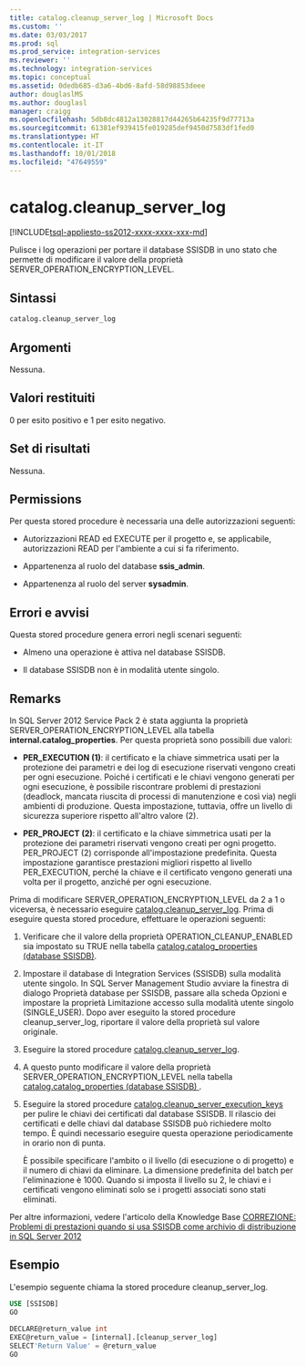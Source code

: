 ```yaml
---
title: catalog.cleanup_server_log | Microsoft Docs
ms.custom: ''
ms.date: 03/03/2017
ms.prod: sql
ms.prod_service: integration-services
ms.reviewer: ''
ms.technology: integration-services
ms.topic: conceptual
ms.assetid: 0dedb685-d3a6-4bd6-8afd-58d98853deee
author: douglaslMS
ms.author: douglasl
manager: craigg
ms.openlocfilehash: 5db8dc4812a13028817d44265b64235f9d77713a
ms.sourcegitcommit: 61381ef939415fe019285def9450d7583df1fed0
ms.translationtype: HT
ms.contentlocale: it-IT
ms.lasthandoff: 10/01/2018
ms.locfileid: "47649559"
---
```

# <a name="catalogcleanupserverlog"></a>catalog.cleanup_server_log
[!INCLUDE[tsql-appliesto-ss2012-xxxx-xxxx-xxx-md](../../includes/tsql-appliesto-ss2012-xxxx-xxxx-xxx-md.md)]

  Pulisce i log operazioni per portare il database SSISDB in uno stato che permette di modificare il valore della proprietà SERVER_OPERATION_ENCRYPTION_LEVEL.  
  
## <a name="syntax"></a>Sintassi  
  
```sql
catalog.cleanup_server_log  
```  
  
## <a name="arguments"></a>Argomenti  
 Nessuna.  
  
## <a name="return-code-values"></a>Valori restituiti  
 0 per esito positivo e 1 per esito negativo.  
  
## <a name="result-sets"></a>Set di risultati  
 Nessuna.  
  
## <a name="permissions"></a>Permissions  
 Per questa stored procedure è necessaria una delle autorizzazioni seguenti:  
  
-   Autorizzazioni READ ed EXECUTE per il progetto e, se applicabile, autorizzazioni READ per l'ambiente a cui si fa riferimento.  
  
-   Appartenenza al ruolo del database **ssis_admin**.  
  
-   Appartenenza al ruolo del server **sysadmin**.  
  
## <a name="errors-and-warnings"></a>Errori e avvisi  
 Questa stored procedure genera errori negli scenari seguenti:  
  
-   Almeno una operazione è attiva nel database SSISDB.  
  
-   Il database SSISDB non è in modalità utente singolo.  
  
## <a name="remarks"></a>Remarks  
 In SQL Server 2012 Service Pack 2 è stata aggiunta la proprietà SERVER_OPERATION_ENCRYPTION_LEVEL alla tabella **internal.catalog_properties**. Per questa proprietà sono possibili due valori:  
  
-   **PER_EXECUTION (1)**: il certificato e la chiave simmetrica usati per la protezione dei parametri e dei log di esecuzione riservati vengono creati per ogni esecuzione. Poiché i certificati e le chiavi vengono generati per ogni esecuzione, è possibile riscontrare problemi di prestazioni (deadlock, mancata riuscita di processi di manutenzione e così via) negli ambienti di produzione. Questa impostazione, tuttavia, offre un livello di sicurezza superiore rispetto all'altro valore (2).  
  
-   **PER_PROJECT (2)**: il certificato e la chiave simmetrica usati per la protezione dei parametri riservati vengono creati per ogni progetto. PER_PROJECT (2) corrisponde all'impostazione predefinita. Questa impostazione garantisce prestazioni migliori rispetto al livello PER_EXECUTION, perché la chiave e il certificato vengono generati una volta per il progetto, anziché per ogni esecuzione.  
  
 Prima di modificare SERVER_OPERATION_ENCRYPTION_LEVEL da 2 a 1 o viceversa, è necessario eseguire [catalog.cleanup_server_log](../../integration-services/system-stored-procedures/catalog-cleanup-server-log.md). Prima di eseguire questa stored procedure, effettuare le operazioni seguenti:  
  
1.  Verificare che il valore della proprietà OPERATION_CLEANUP_ENABLED sia impostato su TRUE nella tabella [catalog.catalog_properties &#40;database SSISDB&#41;](../../integration-services/system-views/catalog-catalog-properties-ssisdb-database.md).  
  
2.  Impostare il database di Integration Services (SSISDB) sulla modalità utente singolo. In SQL Server Management Studio avviare la finestra di dialogo Proprietà database per SSISDB, passare alla scheda Opzioni e impostare la proprietà Limitazione accesso sulla modalità utente singolo (SINGLE_USER). Dopo aver eseguito la stored procedure cleanup_server_log, riportare il valore della proprietà sul valore originale.  
  
3.  Eseguire la stored procedure [catalog.cleanup_server_log](../../integration-services/system-stored-procedures/catalog-cleanup-server-log.md).  
  
4.  A questo punto modificare il valore della proprietà SERVER_OPERATION_ENCRYPTION_LEVEL nella tabella [catalog.catalog_properties &#40;database SSISDB&#41; ](../../integration-services/system-views/catalog-catalog-properties-ssisdb-database.md).  
  
5.  Eseguire la stored procedure [catalog.cleanup_server_execution_keys](../../integration-services/system-stored-procedures/catalog-cleanup-server-execution-keys.md) per pulire le chiavi dei certificati dal database SSISDB. Il rilascio dei certificati e delle chiavi dal database SSISDB può richiedere molto tempo. È quindi necessario eseguire questa operazione periodicamente in orario non di punta.  
  
     È possibile specificare l'ambito o il livello (di esecuzione o di progetto) e il numero di chiavi da eliminare. La dimensione predefinita del batch per l'eliminazione è 1000. Quando si imposta il livello su 2, le chiavi e i certificati vengono eliminati solo se i progetti associati sono stati eliminati.  
  
 Per altre informazioni, vedere l'articolo della Knowledge Base [CORREZIONE: Problemi di prestazioni quando si usa SSISDB come archivio di distribuzione in SQL Server 2012](http://support.microsoft.com/kb/2972285)  
  
## <a name="example"></a>Esempio  
 L'esempio seguente chiama la stored procedure cleanup_server_log.  
  
```sql  
USE [SSISDB]  
GO  
  
DECLARE@return_value int  
EXEC@return_value = [internal].[cleanup_server_log]  
SELECT'Return Value' = @return_value  
GO   
```  
  
  
